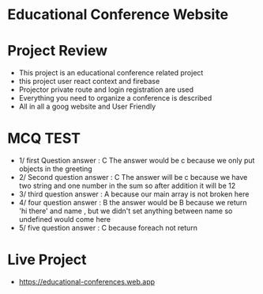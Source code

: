 # Educational Conference Website



# Project Review
- This project is an educational conference related project
- this project user react context and firebase
- Projector private route and login registration are used
- Everything you need to organize a conference is described
- All in all a goog website and User Friendly

# MCQ TEST
- 1/ first Question answer : C
The answer would be c because we only put objects in the greeting
- 2/ Second question answer : C
The answer will be c because we have two string and one number in the sum so after addition it will be 12
- 3/ third question answer : A
because our main array is not broken here
- 4/ four question answer : B
the answer would be B because we return 'hi there' and name , but we didn't set anything between name so undefined would come here 
- 5/ five question answer : C
because foreach not return 

# Live Project
- https://educational-conferences.web.app
